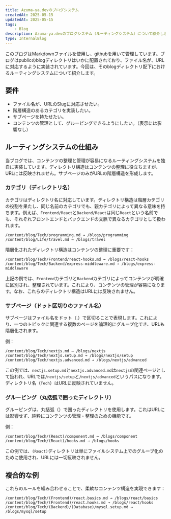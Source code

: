 ```yaml
---
title: Azuma-ya.devのブログシステム
createdAt: 2025-05-15
updatedAt: 2025-05-15
tags: 
    - Blog
description: Azuma-ya.devのブログシステム（ルーティングシステム）について紹介します。
type: InternalBlog
---
```


このブログはMarkdownファイルを使用し、githubを用いて管理しています。ブログはpublicのblogディレクトリはいかに配置されており、ファイル名が、URLに対応するように実装されています。今回は、そのblogディレクトリ配下におけるルーティングシステムについて紹介します。

## 要件

- ファイル名が、URLのSlugに対応させたい。
- 階層構造のあるカテゴリを実装したい。
- サブページを持たせたい。
- コンテンツの管理として、グルーピングできるようにしたい。（表示には影響なし）

## ルーティングシステムの仕組み

当ブログでは、コンテンツの整理と管理が容易になるルーティングシステムを独自に実装しています。ディレクトリ構造はコンテンツの整理に役立ちますが、URLには反映されません。サブページのみがURLの階層構造を形成します。

### カテゴリ（ディレクトリ名）

カテゴリはディレクトリ名に対応しています。ディレクトリ構造は階層カテゴリの役割を果たし、同じ名前のカテゴリでも、親カテゴリによって異なる意味を持ちます。例えば、`Frontend/React`と`Backend/React`は同じ`React`という名前でも、それぞれフロントエンドとバックエンドの文脈で異なるカテゴリとして扱われます。

```
/content/blog/Tech/programming.md → /blogs/programming
/content/blog/Life/travel.md → /blogs/travel
```

階層化されたディレクトリ構造はコンテンツの整理に重要です：

```
/content/blog/Tech/Frontend/react-hooks.md → /blogs/react-hooks
/content/blog/Tech/Backend/express-middleware.md → /blogs/express-middleware
```

上記の例では、`Frontend`カテゴリと`Backend`カテゴリによってコンテンツが明確に区別され、整理されています。これにより、コンテンツの管理が容易になります。なお、これらのディレクトリ構造はURLには反映されません。

### サブページ（ドット区切りのファイル名）

サブページはファイル名をドット（.）で区切ることで表現します。これにより、一つのトピックに関連する複数のページを論理的にグループ化でき、URLも階層化されます。

例：
```
/content/blog/Tech/nextjs.md → /blogs/nextjs
/content/blog/Tech/nextjs.setup.md → /blogs/nextjs/setup
/content/blog/Tech/nextjs.advanced.md → /blogs/nextjs/advanced
```

この例では、`nextjs.setup.md`と`nextjs.advanced.md`は`nextjs`の関連ページとして扱われ、URLでは`/nextjs/setup`と`/nextjs/advanced`というパスになります。ディレクトリ名（`Tech`）はURLに反映されていません。

### グルーピング（丸括弧で囲ったディレクトリ）

グルーピングは、丸括弧（）で囲ったディレクトリを使用します。これはURLには影響せず、純粋にコンテンツの管理・整理のための機能です。

例：
```
/content/blog/Tech/(React)/component.md → /blogs/component
/content/blog/Tech/(React)/hooks.md → /blogs/hooks
```

この例では、`(React)`ディレクトリは単にファイルシステム上でのグループ化のために使用され、URLには一切反映されません。

## 複合的な例

これらのルールを組み合わせることで、柔軟なコンテンツ構造を実現できます：

```
/content/blog/Tech/(Frontend)/react.basics.md → /blogs/react/basics
/content/blog/Tech/(Frontend)/react.hooks.md → /blogs/react/hooks
/content/blog/Tech/(Backend)/(Database)/mysql.setup.md → /blogs/mysql/setup
```


